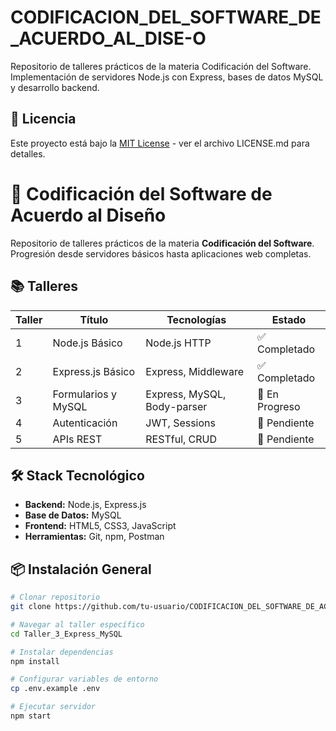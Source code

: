 # CODIFICACION_DEL_SOFTWARE_DE_ACUERDO_AL_DISE-O
Repositorio de talleres prácticos de la materia Codificación del Software. Implementación de servidores Node.js con Express, bases de datos MySQL y desarrollo backend.

## 📄 Licencia

Este proyecto está bajo la [MIT License](LICENSE.md) - ver el archivo LICENSE.md para detalles.

# 🚀 Codificación del Software de Acuerdo al Diseño

Repositorio de talleres prácticos de la materia **Codificación del Software**. Progresión desde servidores básicos hasta aplicaciones web completas.

## 📚 Talleres

| Taller | Título | Tecnologías | Estado |
|--------|---------|-------------|---------|
| 1 | Node.js Básico | Node.js HTTP | ✅ Completado |
| 2 | Express.js Básico | Express, Middleware | ✅ Completado |
| 3 | Formularios y MySQL | Express, MySQL, Body-parser | 🚀 En Progreso |
| 4 | Autenticación | JWT, Sessions | 📅 Pendiente |
| 5 | APIs REST | RESTful, CRUD | 📅 Pendiente |

## 🛠️ Stack Tecnológico

- **Backend:** Node.js, Express.js
- **Base de Datos:** MySQL
- **Frontend:** HTML5, CSS3, JavaScript
- **Herramientas:** Git, npm, Postman

## 📦 Instalación General

```bash
# Clonar repositorio
git clone https://github.com/tu-usuario/CODIFICACION_DEL_SOFTWARE_DE_ACUERDO_AL_DISEÑO.git

# Navegar al taller específico
cd Taller_3_Express_MySQL

# Instalar dependencias
npm install

# Configurar variables de entorno
cp .env.example .env

# Ejecutar servidor
npm start